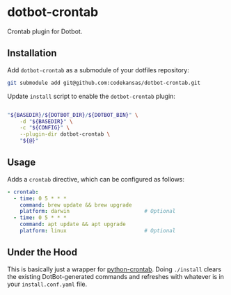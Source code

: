 # dotbot-crontab

Crontab plugin for Dotbot.

## Installation

Add `dotbot-crontab` as a submodule of your dotfiles repository:

```bash
git submodule add git@github.com:codekansas/dotbot-crontab.git
```

Update `install` script to enable the `dotbot-crontab` plugin:

```bash

"${BASEDIR}/${DOTBOT_DIR}/${DOTBOT_BIN}" \
    -d "${BASEDIR}" \
    -c "${CONFIG}" \
    --plugin-dir dotbot-crontab \
    "${@}"
```

## Usage

Adds a `crontab` directive, which can be configured as follows:

```yaml
- crontab:
  - time: 0 5 * * *
    command: brew update && brew upgrade
    platform: darwin                        # Optional
  - time: 0 5 * * *
    command: apt update && apt upgrade
    platform: linux                         # Optional
```

## Under the Hood

This is basically just a wrapper for [python-crontab][python-crontab]. Doing `./install` clears the existing DotBot-generated commands and refreshes with whatever is in your `install.conf.yaml` file.

[python-crontab]: https://pypi.org/project/python-crontab/
